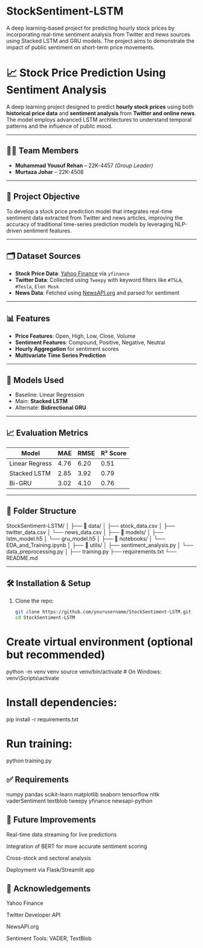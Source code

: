 # StockSentiment-LSTM
A deep learning-based project for predicting hourly stock prices by incorporating real-time sentiment analysis from Twitter and news sources using Stacked LSTM and GRU models. The project aims to demonstrate the impact of public sentiment on short-term price movements.

# 📈 Stock Price Prediction Using Sentiment Analysis

A deep learning project designed to predict **hourly stock prices** using both **historical price data** and **sentiment analysis** from **Twitter and online news**. The model employs advanced LSTM architectures to understand temporal patterns and the influence of public mood.

---

## 👨‍💻 Team Members

- **Muhammad Yousuf Rehan** – 22K-4457 *(Group Leader)*
- **Murtaza Johar** – 22K-4508 


---

## 🎯 Project Objective

To develop a stock price prediction model that integrates real-time sentiment data extracted from Twitter and news articles, improving the accuracy of traditional time-series prediction models by leveraging NLP-driven sentiment features.

---

## 🗂️ Dataset Sources

- **Stock Price Data**: [Yahoo Finance](https://finance.yahoo.com/) via `yfinance`
- **Twitter Data**: Collected using `Tweepy` with keyword filters like `#TSLA`, `#Tesla`, `Elon Musk`
- **News Data**: Fetched using [NewsAPI.org](https://newsapi.org/) and parsed for sentiment

---

## 📊 Features

- **Price Features**: Open, High, Low, Close, Volume
- **Sentiment Features**: Compound, Positive, Negative, Neutral
- **Hourly Aggregation** for sentiment scores
- **Multivariate Time Series Prediction**

---

## 🧠 Models Used

- Baseline: Linear Regression
- Main: **Stacked LSTM**
- Alternate: **Bidirectional GRU**

---

## 📈 Evaluation Metrics

| Model           | MAE   | RMSE  | R² Score |
|----------------|--------|--------|----------|
| Linear Regress | 4.76  | 6.20  | 0.51     |
| Stacked LSTM   | 2.85  | 3.92  | 0.79     |
| Bi-GRU         | 3.02  | 4.10  | 0.76     |

---

## 📁 Folder Structure

StockSentiment-LSTM/
│
├── 📁 data/
│ ├── stock_data.csv
│ ├── twitter_data.csv
│ └── news_data.csv
│
├── 📁 models/
│ ├── lstm_model.h5
│ └── gru_model.h5
│
├── 📁 notebooks/
│ └── EDA_and_Training.ipynb
│
├── 📁 utils/
│ ├── sentiment_analysis.py
│ └── data_preprocessing.py
│
├── training.py
├── requirements.txt
└── README.md


---

## 🛠️ Installation & Setup

1. Clone the repo:
   ```bash
   git clone https://github.com/yourusername/StockSentiment-LSTM.git
   cd StockSentiment-LSTM
   
# Create virtual environment (optional but recommended)  
python -m venv venv
source venv/bin/activate  # On Windows: venv\Scripts\activate

# Install dependencies:
pip install -r requirements.txt

# Run training:
python training.py

## ✅ Requirements
numpy
pandas
scikit-learn
matplotlib
seaborn
tensorflow
nltk
vaderSentiment
textblob
tweepy
yfinance
newsapi-python

## 📌 Future Improvements
Real-time data streaming for live predictions

Integration of BERT for more accurate sentiment scoring

Cross-stock and sectoral analysis

Deployment via Flask/Streamlit app

## 🤝 Acknowledgements
Yahoo Finance

Twitter Developer API

NewsAPI.org

Sentiment Tools: VADER, TextBlob
